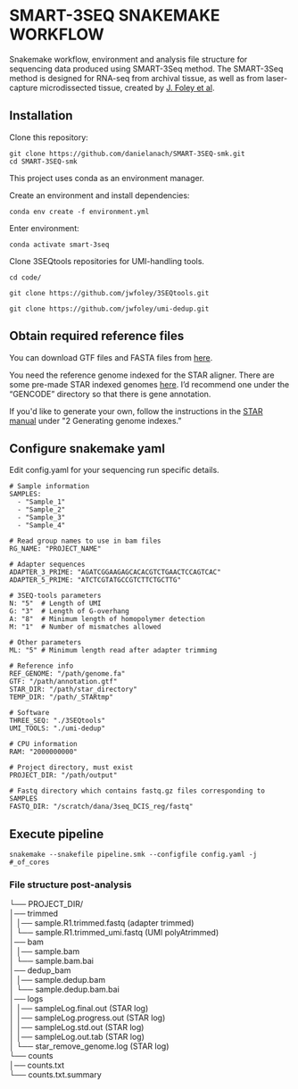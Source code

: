 # SMART-3SEQ SNAKEMAKE WORKFLOW

Snakemake workflow, environment and analysis file structure for sequencing data produced using SMART-3Seq method. The SMART-3Seq method is designed for RNA-seq from archival tissue, as well as from laser-capture microdissected tissue, created by [J. Foley et al](https://www.biorxiv.org/content/10.1101/207340v4).


## Installation

Clone this repository:
```
git clone https://github.com/danielanach/SMART-3SEQ-smk.git
cd SMART-3SEQ-smk
```

This project uses conda as an environment manager.

Create an environment and install dependencies:
```
conda env create -f environment.yml
```

Enter environment:
```
conda activate smart-3seq
```

Clone 3SEQtools repositories for UMI-handling tools.
```
cd code/

git clone https://github.com/jwfoley/3SEQtools.git

git clone https://github.com/jwfoley/umi-dedup.git
```

## Obtain required reference files

You can download GTF files and FASTA files from [here](https://www.gencodegenes.org/human/).

You need the reference genome indexed for the STAR aligner. There are some pre-made STAR indexed genomes [here](http://labshare.cshl.edu/shares/gingeraslab/www-data/dobin/STAR/STARgenomes/). I’d recommend one under the “GENCODE” directory so that there is gene annotation.

If you'd like to generate your own, follow the instructions in the [STAR manual](http://labshare.cshl.edu/shares/gingeraslab/www-data/dobin/STAR/STAR.posix/doc/STARmanual.pdf) under "2 Generating genome indexes.” 


## Configure snakemake yaml
Edit config.yaml for your sequencing run specific details.
```
# Sample information
SAMPLES:
  - "Sample_1"
  - "Sample_2"
  - "Sample_3"
  - "Sample_4"

# Read group names to use in bam files
RG_NAME: "PROJECT_NAME"

# Adapter sequences
ADAPTER_3_PRIME: "AGATCGGAAGAGCACACGTCTGAACTCCAGTCAC"
ADAPTER_5_PRIME: "ATCTCGTATGCCGTCTTCTGCTTG"

# 3SEQ-tools parameters
N: "5"  # Length of UMI
G: "3"  # Length of G-overhang
A: "8"  # Minimum length of homopolymer detection
M: "1"  # Number of mismatches allowed

# Other parameters
ML: "5" # Minimum length read after adapter trimming

# Reference info
REF_GENOME: "/path/genome.fa"
GTF: "/path/annotation.gtf"
STAR_DIR: "/path/star_directory"
TEMP_DIR: "/path/_STARtmp"

# Software
THREE_SEQ: "./3SEQtools"
UMI_TOOLS: "./umi-dedup"

# CPU information
RAM: "2000000000"

# Project directory, must exist
PROJECT_DIR: "/path/output"

# Fastq directory which contains fastq.gz files corresponding to SAMPLES
FASTQ_DIR: "/scratch/dana/3seq_DCIS_reg/fastq"
```

## Execute pipeline

```
snakemake --snakefile pipeline.smk --configfile config.yaml -j #_of_cores
```

### File structure post-analysis

└── PROJECT_DIR/    
        │── trimmed  
        │    │── sample.R1.trimmed.fastq (adapter trimmed)      
        │    └── sample.R1.trimmed_umi.fastq (UMI polyAtrimmed)    
        │── bam   
        │    │── sample.bam    
        │    └── sample.bam.bai       
        │── dedup_bam     
        │    │── sample.dedup.bam   
        │    └── sample.dedup.bam.bai   
        │── logs   
        │    │── sampleLog.final.out (STAR log)  
        │    │── sampleLog.progress.out (STAR log)             
        │    │── sampleLog.std.out (STAR log)         
        │    │── sampleLog.out.tab (STAR log)         
        │    └── star_remove_genome.log  (STAR log)      
        └──  counts   
                │── counts.txt    
                └── counts.txt.summary  
